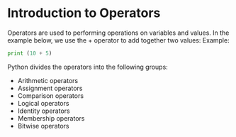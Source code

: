 # Introduction to Operators
Operators are used to performing operations on variables and values.
In the example below, we use the + operator to add together two values:
Example:
```python
print (10 + 5)
```
Python divides the operators into the following groups:

+ Arithmetic operators
+ Assignment operators
+ Comparison operators
+ Logical operators
+ Identity operators
+ Membership operators
+ Bitwise operators
